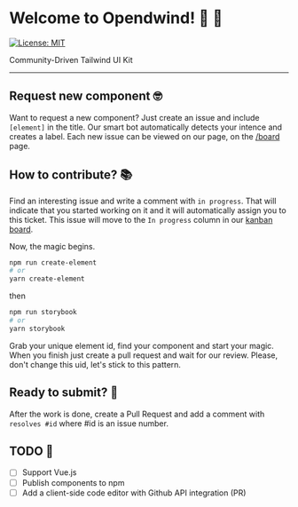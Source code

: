 # Welcome to Opendwind! 💨 🦄

[![License: MIT](https://img.shields.io/badge/License-MIT-yellow.svg)](https://opensource.org/licenses/MIT)

Community-Driven Tailwind UI Kit

---

## Request new component 🤓

Want to request a new component? Just create an issue and include `[element]` in the title. Our smart bot automatically detects your intence and creates a label. Each new issue can be viewed on our page, on the [/board](https://openwind.vercel.app/board) page.

## How to contribute? 📚

Find an interesting issue and write a comment with `in progress`. That will indicate that you started working on it and it will automatically assign you to this ticket. This issue will move to the `In progress` column in our [kanban board](https://openwind.vercel.app/board).

Now, the magic begins.

```bash
npm run create-element
# or
yarn create-element
```

then

```bash
npm run storybook
# or
yarn storybook
```

Grab your unique element id, find your component and start your magic. When you finish just create a pull request and wait for our review. Please, don't change this uid, let's stick to this pattern.

## Ready to submit? 🚀

After the work is done, create a Pull Request and add a comment with `resolves #id` where #id is an issue number.

## TODO 👀

- [ ] Support Vue.js
- [ ] Publish components to npm
- [ ] Add a client-side code editor with Github API integration (PR)
